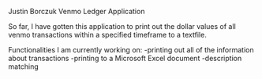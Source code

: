 Justin Borczuk
Venmo Ledger Application

So far, I have gotten this application to print out the dollar values of all venmo transactions within a specified
timeframe to a textfile. 

Functionalities I am currently working on:
-printing out all of the information about transactions
-printing to a Microsoft Excel document
-description matching
